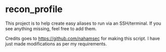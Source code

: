 # recon_profile
This project is to help  create easy aliases to run via an SSH/terminal. If you see anything missing, feel free to add them. 


Credits goes to https://github.com/nahamsec for making this script. I have just made modifications as per my requirements.